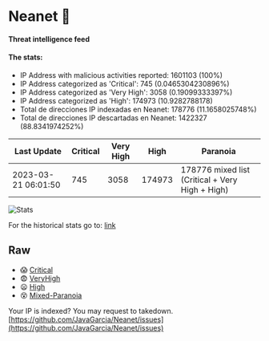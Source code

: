 # Neanet :hocho:
#### Threat intelligence feed
#### The stats:

- IP Address with malicious activities reported: 1601103 (100%)
- IP Address categorized as 'Critical':  745 (0.0465304230896%)
- IP Address categorized as 'Very High':  3058 (0.19099333397%)
- IP Address categorized as 'High':  174973 (10.9282788178)
- Total de direcciones IP indexadas en Neanet:  178776 (11.1658025748%)
- Total de direcciones IP descartadas en Neanet:  1422327 (88.8341974252%)

| Last Update | Critical | Very High | High | Paranoia |
| --- | --- | --- | --- | --- |
| 2023-03-21 06:01:50 | 745 | 3058 | 174973 | 178776 mixed list (Critical + Very High + High)|

![Stats](https://docs.google.com/spreadsheets/d/e/2PACX-1vSnaNMIXVabIpDJjufMlzH7poXnshF3mgd8Is1g9ytUEzVsP5my4Trn8f-xkoLLQ38xpL3HtmUexLo6/pubchart?oid=501124687&format=image)

For the historical stats go to: [link](/stats.csv)
## Raw
- :scream: [Critical](https://raw.githubusercontent.com/JavaGarcia/Neanet/master/blacklists/neanet_critical.txt)
- :fearful: [VeryHigh](https://raw.githubusercontent.com/JavaGarcia/Neanet/master/blacklists/neanet_veryHigh.txtt)
- :frowning: [High](https://raw.githubusercontent.com/JavaGarcia/Neanet/master/blacklists/neanet_high.txt)
- :dizzy_face: [Mixed-Paranoia](https://raw.githubusercontent.com/JavaGarcia/Neanet/master/blacklists/neanet_all.txt)


Your IP is indexed? You may request to takedown. [https://github.com/JavaGarcia/Neanet/issues](https://github.com/JavaGarcia/Neanet/issues)




























































































































































































































































































































































































































































































































































































































































































































































































































































































































































































































































































































































































































































































































































































































































































































































































































































































































































































































































































































































































































































































































































































































































































































































































































































































































































































































































































































































































































































































































































































































































































































































































































































































































































































































































































































































































































































































































































































































































































































































































































































































































































































































































































































































































































































































































































































































































































































































































































































































































































































































































































































































































































































































































































































































































































































































































































































































































































































































































































































































































































































































































































































































































































































































































































































































































































































































































































































































































































































































































































































































































































































































































































































































































































































































































































































































































































































































































































































































































































































































































































































































































































































































































































































































































































































































































































































































































































































































































































































































































































































































































































































































































































































































































































































































































































































































































































































































































































































































































































































































































































































































































































































































